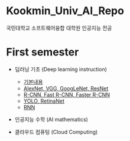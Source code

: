 # Kookmin_Univ_AI_Repo
국민대학교 소프트웨어융합 대학원 인공지능 전공

# First semester 
* 딥러닝 기초 (Deep learning instruction)  
  * [기본내용](./Deep_Learning_Instruction/Networks_summary/00_Basic/README.md)
  * [AlexNet, VGG, GoogLeNet, ResNet](./Deep_Learning_Instruction/Networks_summary/01_AlexNet_VGG_GoogLeNet_ResNet/01_AlexNet_VGG_GoogleNet_ResNest.md)
  * [R-CNN, Fast R-CNN, Faster R-CNN](./Deep_Learning_Instruction/Networks_summary/02_RCNN_FastRCNN_FasterRCNN/02_RCNN_FastRCNN_FasterRCNN.md)
  * [YOLO, RetinaNet](./Deep_Learning_Instruction/Networks_summary/03_YOLO_RetinaNet/03_YOLO_RetinaNet.md)
  * [RNN](./Deep_Learning_Instruction/Networks_summary/04_RNN/04_RNN.md)

* 인공지능 수학 (AI mathematics)
* 클라우드 컴퓨팅 (Cloud Computing)

